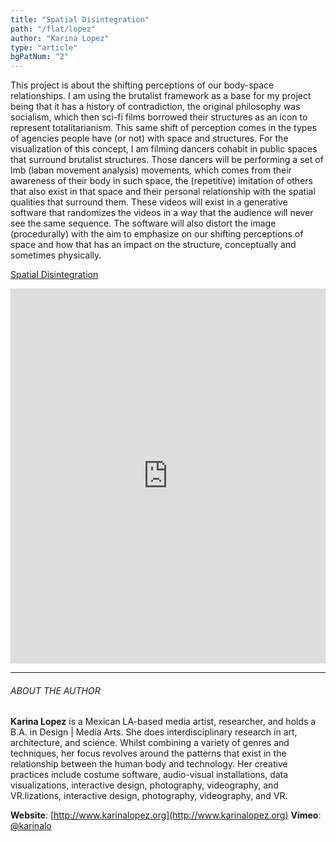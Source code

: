 ```yaml
---
title: "Spatial Disintegration"
path: "/flat/lopez"
author: "Karina Lopez"
type: "article"
bgPatNum: "2"
---
```



This project is about the shifting perceptions of our body-space relationships. I am using the brutalist framework as a base for my project being that it has a history of contradiction, the original philosophy was socialism, which then sci-fi films borrowed their structures as an icon to represent totalitarianism. This same shift of perception comes in the types of agencies people have (or not) with space and structures. For the visualization of this concept, I am filming dancers cohabit in public spaces that surround brutalist structures. Those dancers will be performing a set of lmb (laban movement analysis) movements, which comes from their awareness of their body in such space, the (repetitive) imitation of others that also exist in that space and their personal relationship with the spatial qualities that surround them. These videos will exist in a generative software that randomizes the videos in a way that the audience will never see the same sequence. The software will also distort the image (procedurally) with the aim to emphasize on our shifting perceptions of space and how that has an impact on the structure, conceptually and sometimes physically.

[Spatial Disintegration](https://vimeo.com/341427201)
<iframe src="https://player.vimeo.com/video/341427201" width="100%" height="600" frameborder="0" allow="autoplay; fullscreen" allowfullscreen></iframe>



---


<span class="bio1">

###### ABOUT THE AUTHOR
**Karina Lopez** is a Mexican LA-based media artist, researcher, and holds a B.A. in Design | Media Arts. She does interdisciplinary research in art, architecture, and science. Whilst combining a variety of genres and techniques, her focus revolves around the patterns that exist in the relationship between the human body and technology. Her creative practices include costume software, audio-visual installations, data visualizations, interactive design, photography, videography, and VR.lizations, interactive design, photography, videography, and VR.

**Website**: [http://www.karinalopez.org](http://www.karinalopez.org)
**Vimeo**: [@karinalo](https://vimeo.com/karinalo)

</span>
